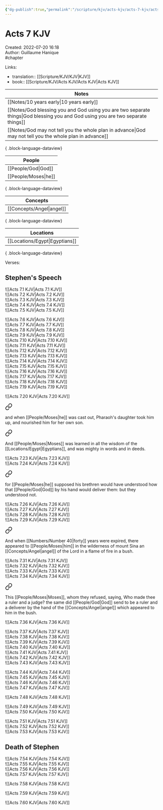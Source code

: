 ```yaml
---
{"dg-publish":true,"permalink":"/scripture/kjv/acts-kjv/acts-7-kjv/acts-7-kjv/"}
---
```



# Acts 7 KJV

Created: 2022-07-20 16:18  
Author: Guillaume Hanique  
#chapter

Links:

- translation:: [[Scripture/KJV/KJV\|KJV]]
- book:: [[Scripture/KJV/Acts KJV/Acts KJV\|Acts KJV]]

| Notes                                                                                                                               |
| ----------------------------------------------------------------------------------------------------------------------------------- |
| [[Notes/10 years early\|10 years early]]                                                                                         |
| [[Notes/God blessing you and God using you are two separate things\|God blessing you and God using you are two separate things]] |
| [[Notes/God may not tell you the whole plan in advance\|God may not tell you the whole plan in advance]]                         |

{ .block-language-dataview}

| People                  |
| ----------------------- |
| [[People/God\|God]]  |
| [[People/Moses\|he]] |

{ .block-language-dataview}

| Concepts                     |
| ---------------------------- |
| [[Concepts/Angel\|angel]] |

{ .block-language-dataview}

| Locations                         |
| --------------------------------- |
| [[Locations/Egypt\|Egyptians]] |

{ .block-language-dataview}

Verses:

## Stephen's Speech

![[Acts 7.1 KJV\|Acts 7.1 KJV]]  
![[Acts 7.2 KJV\|Acts 7.2 KJV]]  
![[Acts 7.3 KJV\|Acts 7.3 KJV]]  
![[Acts 7.4 KJV\|Acts 7.4 KJV]]  
![[Acts 7.5 KJV\|Acts 7.5 KJV]]  

![[Acts 7.6 KJV\|Acts 7.6 KJV]]  
![[Acts 7.7 KJV\|Acts 7.7 KJV]]  
![[Acts 7.8 KJV\|Acts 7.8 KJV]]  
![[Acts 7.9 KJV\|Acts 7.9 KJV]]  
![[Acts 7.10 KJV\|Acts 7.10 KJV]]  
![[Acts 7.11 KJV\|Acts 7.11 KJV]]  
![[Acts 7.12 KJV\|Acts 7.12 KJV]]  
![[Acts 7.13 KJV\|Acts 7.13 KJV]]  
![[Acts 7.14 KJV\|Acts 7.14 KJV]]  
![[Acts 7.15 KJV\|Acts 7.15 KJV]]  
![[Acts 7.16 KJV\|Acts 7.16 KJV]]  
![[Acts 7.17 KJV\|Acts 7.17 KJV]]  
![[Acts 7.18 KJV\|Acts 7.18 KJV]]  
![[Acts 7.19 KJV\|Acts 7.19 KJV]]  

![[Acts 7.20 KJV\|Acts 7.20 KJV]]  

<div class="transclusion internal-embed is-loaded"><a class="markdown-embed-link" href="/scripture/kjv/acts-kjv/acts-7-kjv/acts-7-21-kjv/" aria-label="Open link"><svg xmlns="http://www.w3.org/2000/svg" width="24" height="24" viewBox="0 0 24 24" fill="none" stroke="currentColor" stroke-width="2" stroke-linecap="round" stroke-linejoin="round" class="svg-icon lucide-link"><path d="M10 13a5 5 0 0 0 7.54.54l3-3a5 5 0 0 0-7.07-7.07l-1.72 1.71"></path><path d="M14 11a5 5 0 0 0-7.54-.54l-3 3a5 5 0 0 0 7.07 7.07l1.71-1.71"></path></svg></a><div class="markdown-embed">



and when [[People/Moses\|he]] was cast out, Pharaoh's daughter took him up, and nourished him for her own son.

</div></div>
  

<div class="transclusion internal-embed is-loaded"><a class="markdown-embed-link" href="/scripture/kjv/acts-kjv/acts-7-kjv/acts-7-22-kjv/" aria-label="Open link"><svg xmlns="http://www.w3.org/2000/svg" width="24" height="24" viewBox="0 0 24 24" fill="none" stroke="currentColor" stroke-width="2" stroke-linecap="round" stroke-linejoin="round" class="svg-icon lucide-link"><path d="M10 13a5 5 0 0 0 7.54.54l3-3a5 5 0 0 0-7.07-7.07l-1.72 1.71"></path><path d="M14 11a5 5 0 0 0-7.54-.54l-3 3a5 5 0 0 0 7.07 7.07l1.71-1.71"></path></svg></a><div class="markdown-embed">



And [[People/Moses\|Moses]] was learned in all the wisdom of the [[Locations/Egypt\|Egyptians]], and was mighty in words and in deeds.


</div></div>
  
![[Acts 7.23 KJV\|Acts 7.23 KJV]]  
![[Acts 7.24 KJV\|Acts 7.24 KJV]]  

<div class="transclusion internal-embed is-loaded"><a class="markdown-embed-link" href="/scripture/kjv/acts-kjv/acts-7-kjv/acts-7-25-kjv/" aria-label="Open link"><svg xmlns="http://www.w3.org/2000/svg" width="24" height="24" viewBox="0 0 24 24" fill="none" stroke="currentColor" stroke-width="2" stroke-linecap="round" stroke-linejoin="round" class="svg-icon lucide-link"><path d="M10 13a5 5 0 0 0 7.54.54l3-3a5 5 0 0 0-7.07-7.07l-1.72 1.71"></path><path d="M14 11a5 5 0 0 0-7.54-.54l-3 3a5 5 0 0 0 7.07 7.07l1.71-1.71"></path></svg></a><div class="markdown-embed">



for [[People/Moses\|he]] supposed his brethren would have understood how that [[People/God\|God]] by his hand would deliver them: but they understood not.


</div></div>
  
![[Acts 7.26 KJV\|Acts 7.26 KJV]]  
![[Acts 7.27 KJV\|Acts 7.27 KJV]]  
![[Acts 7.28 KJV\|Acts 7.28 KJV]]  
![[Acts 7.29 KJV\|Acts 7.29 KJV]]  

<div class="transclusion internal-embed is-loaded"><a class="markdown-embed-link" href="/scripture/kjv/acts-kjv/acts-7-kjv/acts-7-30-kjv/" aria-label="Open link"><svg xmlns="http://www.w3.org/2000/svg" width="24" height="24" viewBox="0 0 24 24" fill="none" stroke="currentColor" stroke-width="2" stroke-linecap="round" stroke-linejoin="round" class="svg-icon lucide-link"><path d="M10 13a5 5 0 0 0 7.54.54l3-3a5 5 0 0 0-7.07-7.07l-1.72 1.71"></path><path d="M14 11a5 5 0 0 0-7.54-.54l-3 3a5 5 0 0 0 7.07 7.07l1.71-1.71"></path></svg></a><div class="markdown-embed">



And when [[Numbers/Number 40\|forty]] years were expired, there appeared to [[People/Moses\|him]] in the wilderness of mount Sina an [[Concepts/Angel\|angel]] of the Lord in a flame of fire in a bush.


</div></div>
  
![[Acts 7.31 KJV\|Acts 7.31 KJV]]  
![[Acts 7.32 KJV\|Acts 7.32 KJV]]  
![[Acts 7.33 KJV\|Acts 7.33 KJV]]  
![[Acts 7.34 KJV\|Acts 7.34 KJV]]  

<div class="transclusion internal-embed is-loaded"><a class="markdown-embed-link" href="/scripture/kjv/acts-kjv/acts-7-kjv/acts-7-35-kjv/" aria-label="Open link"><svg xmlns="http://www.w3.org/2000/svg" width="24" height="24" viewBox="0 0 24 24" fill="none" stroke="currentColor" stroke-width="2" stroke-linecap="round" stroke-linejoin="round" class="svg-icon lucide-link"><path d="M10 13a5 5 0 0 0 7.54.54l3-3a5 5 0 0 0-7.07-7.07l-1.72 1.71"></path><path d="M14 11a5 5 0 0 0-7.54-.54l-3 3a5 5 0 0 0 7.07 7.07l1.71-1.71"></path></svg></a><div class="markdown-embed">



This [[People/Moses\|Moses]], whom they refused, saying, Who made thee a ruler and a judge? the same did [[People/God\|God]] send to be a ruler and a deliverer by the hand of the [[Concepts/Angel\|angel]] which appeared to him in the bush.


</div></div>
  
![[Acts 7.36 KJV\|Acts 7.36 KJV]]  

![[Acts 7.37 KJV\|Acts 7.37 KJV]]  
![[Acts 7.38 KJV\|Acts 7.38 KJV]]  
![[Acts 7.39 KJV\|Acts 7.39 KJV]]  
![[Acts 7.40 KJV\|Acts 7.40 KJV]]  
![[Acts 7.41 KJV\|Acts 7.41 KJV]]  
![[Acts 7.42 KJV\|Acts 7.42 KJV]]  
![[Acts 7.43 KJV\|Acts 7.43 KJV]]  

![[Acts 7.44 KJV\|Acts 7.44 KJV]]  
![[Acts 7.45 KJV\|Acts 7.45 KJV]]  
![[Acts 7.46 KJV\|Acts 7.46 KJV]]  
![[Acts 7.47 KJV\|Acts 7.47 KJV]]  

![[Acts 7.48 KJV\|Acts 7.48 KJV]]  

![[Acts 7.49 KJV\|Acts 7.49 KJV]]  
![[Acts 7.50 KJV\|Acts 7.50 KJV]]  

![[Acts 7.51 KJV\|Acts 7.51 KJV]]  
![[Acts 7.52 KJV\|Acts 7.52 KJV]]  
![[Acts 7.53 KJV\|Acts 7.53 KJV]]  

## Death of Stephen  

![[Acts 7.54 KJV\|Acts 7.54 KJV]]  
![[Acts 7.55 KJV\|Acts 7.55 KJV]]  
![[Acts 7.56 KJV\|Acts 7.56 KJV]]  
![[Acts 7.57 KJV\|Acts 7.57 KJV]]

![[Acts 7.58 KJV\|Acts 7.58 KJV]]

![[Acts 7.59 KJV\|Acts 7.59 KJV]]

![[Acts 7.60 KJV\|Acts 7.60 KJV]]
